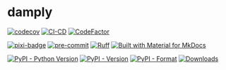 # damply

[![codecov](https://codecov.io/gh/jjjermiah/damply/graph/badge.svg?token=tCcajRIGz9)](https://codecov.io/gh/jjjermiah/damply)
[![CI-CD](https://github.com/jjjermiah/damply/actions/workflows/main.yaml/badge.svg)](https://github.com/jjjermiah/damply/actions/workflows/main.yaml)
[![CodeFactor](https://www.codefactor.io/repository/github/jjjermiah/damply/badge)](https://www.codefactor.io/repository/github/jjjermiah/damply)

[![pixi-badge](https://img.shields.io/endpoint?url=https://raw.githubusercontent.com/prefix-dev/pixi/main/assets/badge/v0.json&style=flat-square)](https://github.com/prefix-dev/pixi)
[![pre-commit](https://img.shields.io/badge/pre--commit-enabled-brightgreen?logo=pre-commit&style=flat-square)](https://github.com/pre-commit/pre-commit)
[![Ruff](https://img.shields.io/endpoint?url=https://raw.githubusercontent.com/astral-sh/ruff/main/assets/badge/v2.json&style=flat-square)](https://github.com/astral-sh/ruff)
[![Built with Material for MkDocs](https://img.shields.io/badge/mkdocs--material-gray?logo=materialformkdocs&style=flat-square)](https://github.com/squidfunk/mkdocs-material)


[![PyPI - Python Version](https://img.shields.io/pypi/pyversions/damply)](https://pypi.org/project/damply/)
[![PyPI - Version](https://img.shields.io/pypi/v/damply)](https://pypi.org/project/damply/)
[![PyPI - Format](https://img.shields.io/pypi/format/damply)](https://pypi.org/project/damply/)
[![Downloads](https://static.pepy.tech/badge/damply)](https://pepy.tech/project/damply)

